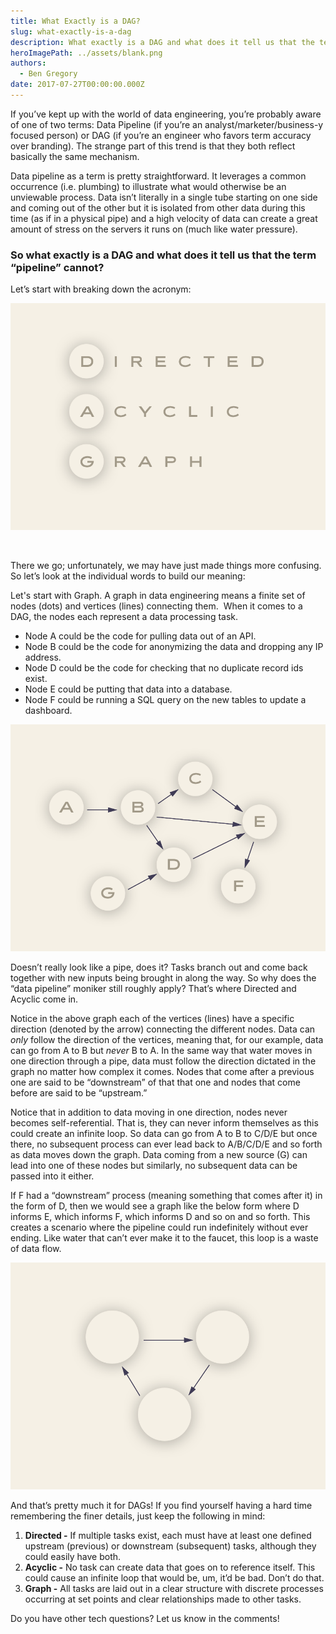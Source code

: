 ```yaml
---
title: What Exactly is a DAG?
slug: what-exactly-is-a-dag
description: What exactly is a DAG and what does it tell us that the term “data pipeline” can't?
heroImagePath: ../assets/blank.png
authors:
  - Ben Gregory
date: 2017-07-27T00:00:00.000Z
---
```


If you’ve kept up with the world of data engineering, you’re probably aware of one of two terms: Data Pipeline (if you’re an analyst/marketer/business-y focused person) or DAG (if you’re an engineer who favors term accuracy over branding). The strange part of this trend is that they both reflect basically the same mechanism.

Data pipeline as a term is pretty straightforward. It leverages a common occurrence (i.e. plumbing) to illustrate what would otherwise be an unviewable process. Data isn’t literally in a single tube starting on one side and coming out of the other but it is isolated from other data during this time (as if in a physical pipe) and a high velocity of data can create a great amount of stress on the servers it runs on (much like water pressure).

### So what exactly is a DAG and what does it tell us that the term “pipeline” cannot?

Let’s start with breaking down the acronym:

 ![Graphic1_2x.png](../assets/Graphic1_2x.png)  

&nbsp;

There we go; unfortunately, we may have just made things more confusing. So let’s look at the individual words to build our meaning:

Let's start with Graph. A graph in data engineering means a finite set of nodes (dots) and vertices (lines) connecting them. &nbsp;When it comes to a DAG, the nodes each represent a data processing task.

- Node A could be the code for pulling data out of an API.
- Node B could be the code for anonymizing the data and dropping any IP address.
- Node D could be the code for checking that no duplicate record ids exist.
- Node E could be putting that data into a database.
- Node F could be running a SQL query on the new tables to update a dashboard.

![Graphic3_2x.png](../assets/Graphic3_2x.png)

Doesn’t really look like a pipe, does it? Tasks branch out and come back together with new inputs being brought in along the way. So why does the “data pipeline” moniker still roughly apply? That’s where Directed and Acyclic come in.

Notice in the above graph each of the vertices (lines) have a specific direction (denoted by the arrow) connecting the different nodes. Data can _only_ follow the direction of the vertices, meaning that, for our example, data can go from A to B but _never_ B to A. In the same way that water moves in one direction through a pipe, data must follow the direction dictated in the graph no matter how complex it comes. Nodes that come after a previous one are said to be “downstream” of that that one and nodes that come before are said to be “upstream.”

Notice that in addition to data moving in one direction, nodes never becomes self-referential. That is, they can never inform themselves as this could create an infinite loop. So data can go from A to B to C/D/E but once there, no subsequent process can ever lead back to A/B/C/D/E and so forth as data moves down the graph. Data coming from a new source (G) can lead into one of these nodes but similarly, no subsequent data can be passed into it either.

If F had a “downstream” process (meaning something that comes after it) in the form of D, then we would see a graph like the below form where D informs E, which informs F, which informs D and so on and so forth. This creates a scenario where the pipeline could run indefinitely without ever ending. Like water that can’t ever make it to the faucet, this loop is a waste of data flow.

![Graphic2_2x.png](../assets/Graphic2_2x.png)

And that’s pretty much it for DAGs! If you find yourself having a hard time remembering the finer details, just keep the following in mind:

1. **Directed -** If multiple tasks exist, each must have at least one defined upstream (previous) or downstream (subsequent) tasks, although they could easily have both.
2. **Acyclic -** No task can create data that goes on to reference itself. This could cause an infinite loop that would be, um, it’d be bad. Don’t do that.
3. **Graph -** All tasks are laid out in a clear structure with discrete processes occurring at set points and clear relationships made to other tasks.

Do you have other tech questions? Let us know in the comments!

